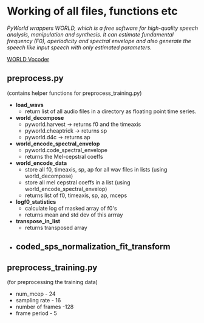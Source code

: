# Working of all files, functions etc
*PyWorld wrappers WORLD, which is a free software for high-quality speech analysis, manipulation and synthesis. It can estimate fundamental frequency (F0), aperiodicity and spectral envelope and also generate the speech like input speech with only estimated parameters.*

[WORLD Vocoder](https://github.com/mmorise/World)

## preprocess.py
(contains helper functions for preprocess_training.py)

- **load_wavs**
    - return list of all audio files in a directory as floating point time series.
- **world_decompose**
    - pyworld.harvest    -> returns f0 and the timeaxis
    - pyworld.cheaptrick -> returns sp
    - pyworld.d4c        -> returns ap
- **world_encode_spectral_envelop**
    - pyworld.code_spectral_envelope
    - returns the Mel-cepstral coeffs
- **world_encode_data**
    - store all f0, timeaxis, sp, ap for all wav files in lists (using world_decompose)
    - store all mel cepstral coeffs in a list (using world_encode_spectral_envelop)
    - returns list of f0, timeaxis, sp, ap, mceps
- **logf0_statistics**
    - calculate log of masked array of f0's
    - returns mean and std dev of this arrray
- **transpose_in_list**
    - returns transposed array 
- **coded_sps_normalization_fit_transform**
    - 

## preprocess_training.py
(for preprocessing the training data)
- num_mcep - 24
- sampling rate - 16
- number of frames -128
- frame period - 5


